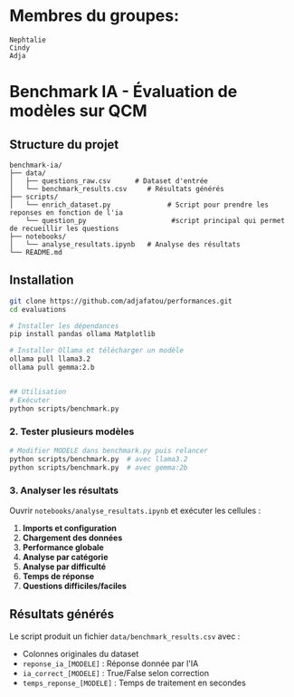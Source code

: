 # Membres du groupes:

```
Nephtalie 
Cindy
Adja 
```


# Benchmark IA - Évaluation de modèles sur QCM

## Structure du projet

```
benchmark-ia/
├── data/
│   ├── questions_raw.csv      # Dataset d'entrée
│   └── benchmark_results.csv     # Résultats générés
├── scripts/
│   └── enrich_dataset.py              # Script pour prendre les reponses en fonction de l'ia
    └── question_py                     #script principal qui permet de recueillir les questions
├── notebooks/
│   └── analyse_resultats.ipynb   # Analyse des résultats
└── README.md
```

## Installation

```bash
git clone https://github.com/adjafatou/performances.git
cd evaluations

# Installer les dépendances
pip install pandas ollama Matplotlib

# Installer Ollama et télécharger un modèle
ollama pull llama3.2
ollama pull gemma:2.b


## Utilisation
# Exécuter
python scripts/benchmark.py
```

### 2. Tester plusieurs modèles

```bash
# Modifier MODELE dans benchmark.py puis relancer
python scripts/benchmark.py  # avec llama3.2
python scripts/benchmark.py  # avec gemma:2b
```

### 3. Analyser les résultats

Ouvrir `notebooks/analyse_resultats.ipynb` et exécuter les cellules :

1. **Imports et configuration**
2. **Chargement des données**
3. **Performance globale** 
4. **Analyse par catégorie** 
5. **Analyse par difficulté** 
6. **Temps de réponse** 
7. **Questions difficiles/faciles** 

## Résultats générés

Le script produit un fichier `data/benchmark_results.csv` avec :

- Colonnes originales du dataset
- `reponse_ia_[MODELE]` : Réponse donnée par l'IA
- `ia_correct_[MODELE]` : True/False selon correction
- `temps_reponse_[MODELE]` : Temps de traitement en secondes

